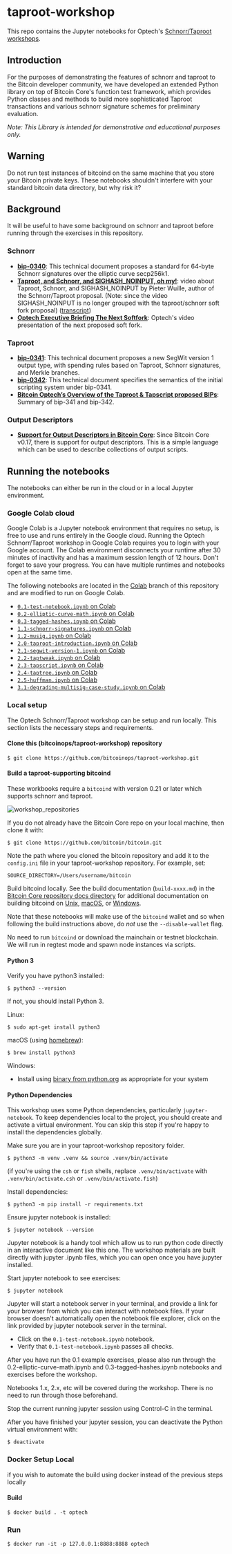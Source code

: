 # taproot-workshop

This repo contains the Jupyter notebooks for Optech's [Schnorr/Taproot
workshops](https://bitcoinops.org/workshops/#taproot-workshop).

## Introduction

For the purposes of demonstrating the features of schnorr and taproot to the
Bitcoin developer community, we have developed an extended Python library on
top of Bitcoin Core's function test framework, which provides Python
classes and methods to build more sophisticated Taproot transactions and
various schnorr signature schemes for preliminary evaluation.

*Note: This Library is intended for demonstrative and educational purposes only.*

## Warning

Do not run test instances of bitcoind on the same machine that you store your
Bitcoin private keys. These notebooks shouldn't interfere with your
standard bitcoin data directory, but why risk it?

## Background

It will be useful to have some background on schnorr and taproot before running
through the exercises in this repository.

### Schnorr

- **[bip-0340](https://github.com/bitcoin/bips/blob/master/bip-0340.mediawiki)**:
  This technical document proposes a standard for 64-byte Schnorr signatures
  over the elliptic curve secp256k1.
- **[Taproot, and Schnorr, and SIGHASH_NOINPUT, oh
  my!](https://www.youtube.com/watch?v=YSUVRj8iznU)**: video
  about Taproot, Schnorr, and SIGHASH_NOINPUT by Pieter Wuille, author of the
  Schnorr/Taproot proposal. (Note: since the video SIGHASH_NOINPUT is no longer
  grouped with the taproot/schnorr soft fork proposal) ([transcript](https://diyhpl.us/wiki/transcripts/sf-bitcoin-meetup/2018-07-09-taproot-schnorr-signatures-and-sighash-noinput-oh-my/))
- **[Optech Executive Briefing The Next
  Softfork](https://www.youtube.com/watch?v=fDJRy6K_3yo)**: Optech's video
  presentation of the next proposed soft fork.

### Taproot

- **[bip-0341](https://github.com/bitcoin/bips/blob/master/bip-0341.mediawiki)**:
  This technical document proposes a new SegWit version 1 output type, with spending rules based on Taproot, Schnorr signatures, and Merkle branches.
- **[bip-0342](https://github.com/bitcoin/bips/blob/master/bip-0342.mediawiki)**: This technical document specifies the semantics of the initial scripting system under bip-0341.
- **[Bitcoin Optech’s Overview of the Taproot & Tapscript proposed BIPs](https://bitcoinops.org/en/newsletters/2019/05/14/#overview-of-the-taproot--tapscript-proposed-bips)**: Summary of bip-341 and bip-342.

### Output Descriptors

- **[Support for Output Descriptors in Bitcoin Core](https://github.com/bitcoin/bitcoin/blob/master/doc/descriptors.md)**:
  Since Bitcoin Core v0.17, there is support for output descriptors. This is a simple language which can be used to describe collections of output scripts.

## Running the notebooks

The notebooks can either be run in the cloud or in a local Jupyter environment.

### Google Colab cloud

Google Colab is a Jupyter notebook environment that requires no setup, is free to use and runs entirely in the Google cloud.
Running the Optech Schnorr/Taproot workshop in Google Colab requires you to login with your Google account.
The Colab environment disconnects your runtime after 30 minutes of inactivity and has a maximum session length of 12 hours.
Don't forget to save your progress.
You can have multiple runtimes and notebooks open at the same time.


The following notebooks are located in the [Colab](https://github.com/bitcoinops/taproot-workshop/tree/Colab) branch of this repository and are modified to run on Google Colab.

- [`0.1-test-notebook.ipynb` on Colab](https://colab.research.google.com/github/bitcoinops/taproot-workshop/blob/Colab/0.1-test-notebook.ipynb)
- [`0.2-elliptic-curve-math.ipynb` on Colab](https://colab.research.google.com/github/bitcoinops/taproot-workshop/blob/Colab/0.2-elliptic-curve-math.ipynb)
- [`0.3-tagged-hashes.ipynb` on Colab](https://colab.research.google.com/github/bitcoinops/taproot-workshop/blob/Colab/0.3-tagged-hashes.ipynb)
- [`1.1-schnorr-signatures.ipynb` on Colab](https://colab.research.google.com/github/bitcoinops/taproot-workshop/blob/Colab/1.1-schnorr-signatures.ipynb)
- [`1.2-musig.ipynb` on Colab](https://colab.research.google.com/github/bitcoinops/taproot-workshop/blob/Colab/1.2-musig.ipynb)
- [`2.0-taproot-introduction.ipynb` on Colab](https://colab.research.google.com/github/bitcoinops/taproot-workshop/blob/Colab/2.0-taproot-introduction.ipynb)
- [`2.1-segwit-version-1.ipynb` on Colab](https://colab.research.google.com/github/bitcoinops/taproot-workshop/blob/Colab/2.1-segwit-version-1.ipynb)
- [`2.2-taptweak.ipynb` on Colab](https://colab.research.google.com/github/bitcoinops/taproot-workshop/blob/Colab/2.2-taptweak.ipynb)
- [`2.3-tapscript.ipynb` on Colab](https://colab.research.google.com/github/bitcoinops/taproot-workshop/blob/Colab/2.3-tapscript.ipynb)
- [`2.4-taptree.ipynb` on Colab](https://colab.research.google.com/github/bitcoinops/taproot-workshop/blob/Colab/2.4-taptree.ipynb)
- [`2.5-huffman.ipynb` on Colab](https://colab.research.google.com/github/bitcoinops/taproot-workshop/blob/Colab/2.5-huffman.ipynb)
- [`3.1-degrading-multisig-case-study.ipynb` on Colab](https://colab.research.google.com/github/bitcoinops/taproot-workshop/blob/Colab/3.1-degrading-multisig-case-study.ipynb)

### Local setup

The Optech Schnorr/Taproot workshop can be setup and run locally.
This section lists the necessary steps and requirements.

#### Clone this (bitcoinops/taproot-workshop) repository

```
$ git clone https://github.com/bitcoinops/taproot-workshop.git
```

#### Build a taproot-supporting bitcoind

These workbooks require a `bitcoind` with version 0.21 or later which supports schnorr and taproot.

![workshop_repositories](images/repositories.jpg)

If you do not already have the Bitcoin Core repo on your local machine, then clone it with:

```
$ git clone https://github.com/bitcoin/bitcoin.git
```

Note the path where you cloned the bitcoin repository and add it to
the `config.ini` file in your taproot-workshop repository. For example, set:

```
SOURCE_DIRECTORY=/Users/username/bitcoin
```

Build bitcoind locally. See the build documentation
(`build-xxxx.md`) in the [Bitcoin Core repository docs
directory](https://github.com/bitcoin/bitcoin/tree/master/doc) for additional
documentation on building bitcoind on
[Unix](https://github.com/bitcoin/bitcoin/blob/master/doc/build-unix.md),
[macOS](https://github.com/bitcoin/bitcoin/blob/master/doc/build-osx.md), or
[Windows](https://github.com/bitcoin/bitcoin/blob/master/doc/build-windows.md).

Note that these notebooks will make use of the `bitcoind` wallet and so when following the build instructions above, do *not* use the `--disable-wallet` flag.

No need to run `bitcoind` or download the mainchain or testnet blockchain. We will
run in regtest mode and spawn node instances via scripts.

#### Python 3

Verify you have python3 installed:

```
$ python3 --version
```

If not, you should install Python 3.

Linux:

```
$ sudo apt-get install python3
```

macOS (using [homebrew](https://brew.sh/)):

```
$ brew install python3
```

Windows:

- Install using [binary from
  python.org](https://www.python.org/downloads/windows/) as appropriate for
  your system

#### Python Dependencies

This workshop uses some Python dependencies, particularly `jupyter-notebook`. To
keep dependencies local to the project, you should create and activate a
virtual environment. You can skip this step if you're happy to install the
dependencies globally.

Make sure you are in your taproot-workshop repository folder.

```
$ python3 -m venv .venv && source .venv/bin/activate
```

(if you're using the `csh` or `fish` shells, replace `.venv/bin/activate` with
`.venv/bin/activate.csh` or `.venv/bin/activate.fish`)

Install dependencies:

```
$ python3 -m pip install -r requirements.txt
```

Ensure jupyter notebook is installed:

```
$ jupyter notebook --version
```

Jupyter notebook is a handy tool which allow us to run python code directly in
an interactive document like this one. The workshop materials are built
directly with jupyter .ipynb files, which you can open once you have jupyter
installed.

Start jupyter notebook to see exercises:

```
$ jupyter notebook
```

Jupyter will start a notebook server in your terminal, and provide a link for
your browser from which you can interact with notebook files. If your browser
doesn't automatically open the notebook file explorer, click on the link
provided by jupyter notebook server in the terminal.

- Click on the `0.1-test-notebook.ipynb` notebook.
- Verify that `0.1-test-notebook.ipynb` passes all checks.

After you have run the 0.1 example exercises, please also run through the
0.2-elliptic-curve-math.ipynb and 0.3-tagged-hashes.ipynb notebooks and
exercises before the workshop.

Notebooks 1.x, 2.x, etc will be covered during the workshop. There is no need to
run through those beforehand.

Stop the current running jupyter session using Control-C in the terminal.

After you have finished your jupyter session, you can deactivate the Python
virtual environment with:

```
$ deactivate
```

### Docker Setup Local

if you wish to automate the build using docker instead of the previous steps locally

#### Build
```
$ docker build . -t optech
```

### Run
```
$ docker run -it -p 127.0.0.1:8888:8888 optech 
```
